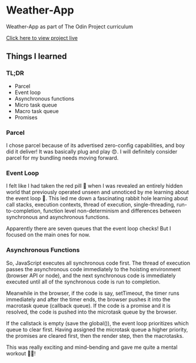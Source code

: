 # Weather-App

Weather-App as part of The Odin Project curriculum

[Click here to view project live](https://athma-vasi.github.io/Weather-App/)

## Things I learned

### TL;DR

- Parcel
- Event loop
- Asynchronous functions
- Micro task queue
- Macro task queue
- Promises

### Parcel

I chose parcel because of its advertised zero-config capabilities, and boy did it deliver! It was basically plug and play 😍. I will definitely consider parcel for my bundling needs moving forward.

### Event Loop

I felt like I had taken the red pill 💊 when I was revealed an entirely hidden world that previously operated unseen and unnoticed by me learning about the event loop 🤩. This led me down a fascinating rabbit hole learning about call stacks, execution contexts, thread of execution, single-threading, run-to-completion, function level non-determinism and differences between synchronous and asynchronous functions.

Apparently there are seven queues that the event loop checks! But I focused on the main ones for now.

### Asynchronous Functions

So, JavaScript executes all synchronous code first. The thread of execution passes the asynchronous code immediately to the hoisting environment (browser API or node), and the next synchronous code is immediately executed until all of the synchronous code is run to completion.

Meanwhile in the browser, if the code is say, setTimeout, the timer runs immediately and after the timer ends, the browser pushes it into the macrotask queue (callback queue). If the code is a promise and it is resolved, the code is pushed into the microtask queue by the browser.

If the callstack is empty (save the global()), the event loop prioritizes which queue to clear first. Having assigned the microtask queue a higher priority, the promises are cleared first, then the render step, then the macrotasks.

This was really exciting and mind-bending and gave me quite a mental workout 🏋🏻!
